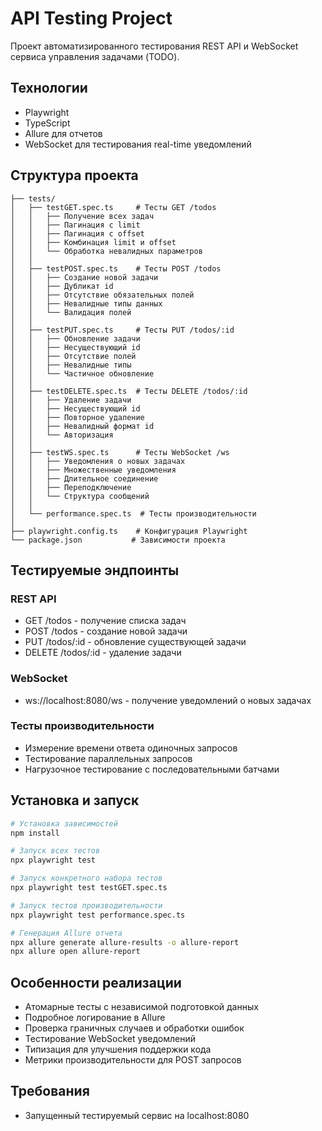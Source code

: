 # API Testing Project

Проект автоматизированного тестирования REST API и WebSocket сервиса управления задачами (TODO).

## Технологии

- Playwright
- TypeScript
- Allure для отчетов
- WebSocket для тестирования real-time уведомлений

## Структура проекта

```
├── tests/
│   ├── testGET.spec.ts     # Тесты GET /todos
│   │   ├── Получение всех задач
│   │   ├── Пагинация с limit
│   │   ├── Пагинация с offset
│   │   ├── Комбинация limit и offset
│   │   └── Обработка невалидных параметров
│   │
│   ├── testPOST.spec.ts    # Тесты POST /todos
│   │   ├── Создание новой задачи
│   │   ├── Дубликат id
│   │   ├── Отсутствие обязательных полей
│   │   ├── Невалидные типы данных
│   │   └── Валидация полей
│   │
│   ├── testPUT.spec.ts     # Тесты PUT /todos/:id
│   │   ├── Обновление задачи
│   │   ├── Несуществующий id
│   │   ├── Отсутствие полей
│   │   ├── Невалидные типы
│   │   └── Частичное обновление
│   │
│   ├── testDELETE.spec.ts  # Тесты DELETE /todos/:id
│   │   ├── Удаление задачи
│   │   ├── Несуществующий id
│   │   ├── Повторное удаление
│   │   ├── Невалидный формат id
│   │   └── Авторизация
│   │
│   ├── testWS.spec.ts      # Тесты WebSocket /ws
│   │   ├── Уведомления о новых задачах
│   │   ├── Множественные уведомления
│   │   ├── Длительное соединение
│   │   ├── Переподключение
│   │   └── Структура сообщений
│   │
│   └── performance.spec.ts  # Тесты производительности
│
├── playwright.config.ts    # Конфигурация Playwright
└── package.json           # Зависимости проекта
```

## Тестируемые эндпоинты

### REST API
- GET /todos - получение списка задач
- POST /todos - создание новой задачи
- PUT /todos/:id - обновление существующей задачи
- DELETE /todos/:id - удаление задачи

### WebSocket
- ws://localhost:8080/ws - получение уведомлений о новых задачах

### Тесты производительности
- Измерение времени ответа одиночных запросов
- Тестирование параллельных запросов
- Нагрузочное тестирование с последовательными батчами

## Установка и запуск

```bash
# Установка зависимостей
npm install

# Запуск всех тестов
npx playwright test

# Запуск конкретного набора тестов
npx playwright test testGET.spec.ts

# Запуск тестов производительности
npx playwright test performance.spec.ts

# Генерация Allure отчета
npx allure generate allure-results -o allure-report
npx allure open allure-report
```

## Особенности реализации

- Атомарные тесты с независимой подготовкой данных
- Подробное логирование в Allure
- Проверка граничных случаев и обработки ошибок
- Тестирование WebSocket уведомлений
- Типизация для улучшения поддержки кода
- Метрики производительности для POST запросов

## Требования

- Запущенный тестируемый сервис на localhost:8080